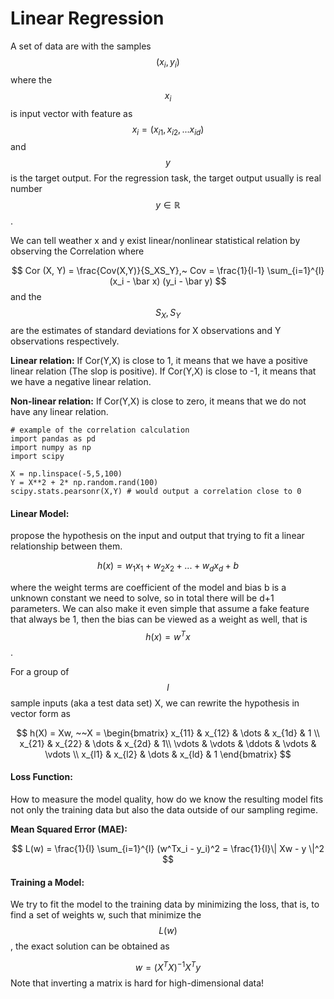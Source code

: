 # Linear Regression

A set of data are with the samples $$(x_i, y_i)$$ where the $$x_i$$ is input vector with feature as $$x_i = (x_{i1}, x_{i2}, ... x_{id})$$ and $$y$$ is the target output. For the regression task, the target output usually is real number $$y \in \mathbb R$$ .

We can tell weather x and y exist linear/nonlinear statistical relation by observing the Correlation where

$$
Cor (X, Y) = \frac{Cov(X,Y)}{S_XS_Y},~ Cov = \frac{1}{l-1} \sum_{i=1}^{l}(x_i - \bar x) (y_i - \bar y)
$$
and the $$S_X, S_Y$$ are the estimates of standard deviations for X observations and Y observations respectively.

**Linear relation:** If Cor(Y,X) is close to 1, it means that we have a positive linear relation (The slop is positive). If Cor(Y,X) is close to -1, it means that we have a negative linear relation.

**Non-linear relation:** If Cor(Y,X) is close to zero, it means that
we do not have any linear relation.

```
# example of the correlation calculation
import pandas as pd
import numpy as np
import scipy

X = np.linspace(-5,5,100)
Y = X**2 + 2* np.random.rand(100)
scipy.stats.pearsonr(X,Y) # would output a correlation close to 0
```



#### **Linear Model:** 

propose the hypothesis on the input and output that trying to fit a linear relationship between them.

$$
h(x) = w_1x_1 + w_2 x_2 + ...+ w_dx_d + b
$$

where the weight terms are coefficient of the model and bias b is a unknown constant we need to solve, so in total there will be d+1 parameters. We can also make it even simple that assume a fake feature that always be 1, then the bias can be viewed as a weight as well, that is $$h(x) = w^Tx$$ .

For a group of $$l$$ sample inputs \(aka a test data set\) X, we can rewrite the hypothesis in vector form as 

$$
h(X) = Xw, ~~X = \begin{bmatrix}
    x_{11} & x_{12}   & \dots  & x_{1d} & 1 \\
    x_{21} & x_{22}  & \dots  & x_{2d}  & 1\\
    \vdots & \vdots & \ddots & \vdots   & \vdots \\
    x_{l1} & x_{l2} &   \dots  & x_{ld} & 1
\end{bmatrix}
$$

#### **Loss Function:** 

How to measure the model quality, how do we know the resulting model fits not only the training data but also the data outside of our sampling regime.

**Mean Squared Error \(MAE\):** 

$$
L(w) = \frac{1}{l} \sum_{i=1}^{l} (w^Tx_i - y_i)^2 = \frac{1}{l}\| Xw - y \|^2
$$

#### **Training a Model:** 

We try to fit the model to the training data by minimizing the loss, that is, to find a set of weights w, such that minimize the $$L(w)$$, the exact solution can be obtained as 

$$
w = (X^TX)^{-1} X^Ty
$$
Note that inverting a matrix is hard for high-dimensional data!



